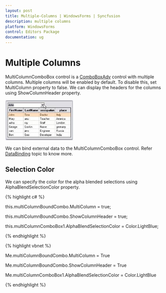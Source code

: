 ```yaml
---
layout: post
title: Multiple-Columns | WindowsForms | Syncfusion
description: multiple columns
platform: WindowsForms
control: Editors Package
documentation: ug
---
```


# Multiple Columns

MultiColumnComboBox control is a [ComboBoxAdv](/windowsforms/comboboxadv/overview) control with multiple columns. Multiple columns will be enabled by default. To disable this, set MultiColumn property to false. We can display the headers for the columns using ShowColumnHeader property. 

![](Overview_images/Overview_img325.jpeg) 

We can bind external data to the MultiColumnComboBox control. Refer [DataBinding](/windowsforms/multicolumncombobox/data-binding) topic to know more.

## Selection Color

We can specify the color for the alpha blended selections using AlphaBlendSelectionColor property.

{% highlight c# %}

this.multiColumnBoundCombo.MultiColumn = true;

this.multiColumnBoundCombo.ShowColumnHeader = true;

this.multiColumnComboBox1.AlphaBlendSelectionColor = Color.LightBlue;

{% endhighlight %}

{% highlight vbnet %}

Me.multiColumnBoundCombo.MultiColumn = True

Me.multiColumnBoundCombo.ShowColumnHeader = True

Me.multiColumnComboBox1.AlphaBlendSelectionColor = Color.LightBlue

{% endhighlight %}




 